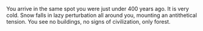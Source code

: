 You arrive in the same spot you were just under 400 years ago. It is very cold.
Snow falls in lazy perturbation all around you, mounting an antithetical tension. 
You see no buildings, no signs of civilization, only forest.